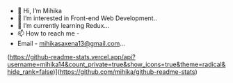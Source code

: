 - 👋 Hi, I’m Mihika
- 👀 I’m interested in Front-end Web Development..
- 🌱 I’m currently learning Redux...
- 📫 How to reach me -
- Email - mihikasaxena13@gmail.com...

<!---
mihika14/mihika14 is a ✨ special ✨ repository because its `README.md` (this file) appears on your GitHub profile.
You can click the Preview link to take a look at your changes.
--->
(https://github-readme-stats.vercel.app/api?username=mihika14&count_private=true&show_icons=true&theme=radical&hide_rank=false)](https://github.com/mihika/github-readme-stats)


